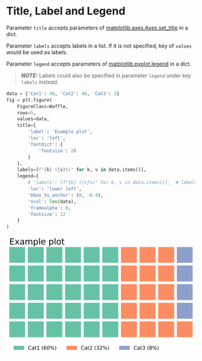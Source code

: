 # Title, Label and Legend

Parameter `title` accepts parameters of [matplotlib.axes.Axes.set_title](https://matplotlib.org/api/_as_gen/matplotlib.axes.Axes.set_title.html) in a dict.

Parameter `labels` accepts labels in a list. If it is not specified, key of `values` would be used as labels.

Parameter `legend` accepts parameters of [matplotlib.pyplot.legend](https://matplotlib.org/api/_as_gen/matplotlib.pyplot.legend.html) in a dict.

> **_NOTE:_** Labels could also be specified in parameter `legend` under key `labels` instead.

```python
data = {'Cat1': 48, 'Cat2': 46, 'Cat3': 3}
fig = plt.figure(
    FigureClass=Waffle,
    rows=5,
    values=data,
    title={
        'label': 'Example plot',
        'loc': 'left',
        'fontdict': {
            'fontsize': 20
        }
    },
    labels=[f"{k} ({v}%)" for k, v in data.items()],
    legend={
        # 'labels': [f"{k} ({v}%)" for k, v in data.items()],  # lebels could also be under legend instead
        'loc': 'lower left',
        'bbox_to_anchor': (0, -0.4),
        'ncol': len(data),
        'framealpha': 0,
        'fontsize': 12
    }
)
```

<img class="img_middle" alt="Title, Label and Legend" src="https://raw.githubusercontent.com/gyli/PyWaffle/master/examples/docs/title_label_ledend.svg?sanitize=true">
